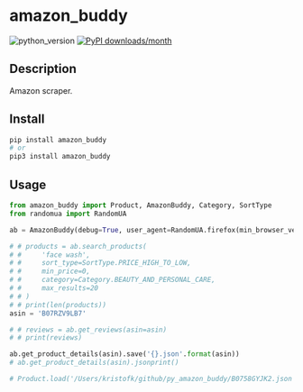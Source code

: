 # amazon_buddy

![python_version](https://img.shields.io/static/v1?label=Python&message=3.5%20|%203.6%20|%203.7&color=blue) [![PyPI downloads/month](https://img.shields.io/pypi/dm/amazon_buddy?logo=pypi&logoColor=white)](https://pypi.python.org/pypi/amazon_buddy)

## Description

Amazon scraper.

## Install

~~~~bash
pip install amazon_buddy
# or
pip3 install amazon_buddy
~~~~

## Usage

~~~~python
from amazon_buddy import Product, AmazonBuddy, Category, SortType
from randomua import RandomUA

ab = AmazonBuddy(debug=True, user_agent=RandomUA.firefox(min_browser_version=70))#'ADD_USER_AGENT')

# # products = ab.search_products(
# #     'face wash',
# #     sort_type=SortType.PRICE_HIGH_TO_LOW,
# #     min_price=0,
# #     category=Category.BEAUTY_AND_PERSONAL_CARE,
# #     max_results=20
# # )
# # print(len(products))
asin = 'B07RZV9LB7'

# # reviews = ab.get_reviews(asin=asin)
# # print(reviews)

ab.get_product_details(asin).save('{}.json'.format(asin))
# ab.get_product_details(asin).jsonprint()

# Product.load('/Users/kristofk/github/py_amazon_buddy/B0758GYJK2.json').jsonprint()
~~~~